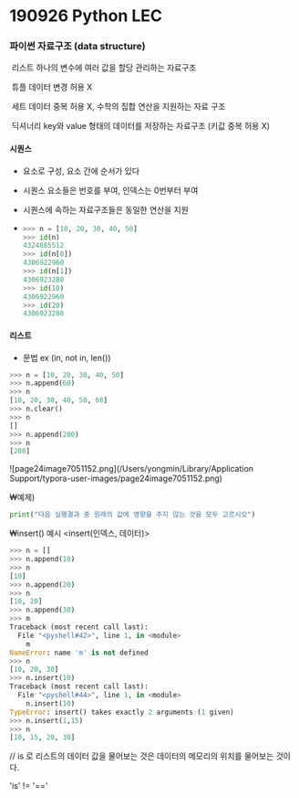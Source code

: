 # 190926 Python LEC

### 파이썬 자료구조 (data structure)

​	리스트	하나의 변수에 여러 값을  할당 관리하는 자료구조

​	튜플		데이터 변경 허용 X

​	세트		데이터 중복 허용 X, 수학의 집합 연산을 지원하는 자료 구조

​	딕셔너리 key와 value 형태의 데이터를 저장하는 자료구조 (키값 중복 허용 					X)

#### 시퀀스

* 요소로 구성, 요소 간에 순서가 있다

* 시퀀스 요소들은 번호를 부여, 인덱스는 0번부터 부여

* 시퀀스에 속하는 자료구조들은 동일한 연산을 지원

* ```python
  >>> n = [10, 20, 30, 40, 50]
  >>> id(n)
  4324685512
  >>> id(n[0])
  4306922960
  >>> id(n[1])
  4306923280
  >>> id(10)
  4306922960
  >>> id(20)
  4306923280
  ```

  

#### 리스트

* 문법 ex (in, not in, len())

```python
>>> n = [10, 20, 30, 40, 50]
>>> n.append(60)
>>> n
[10, 20, 30, 40, 50, 60]
>>> n.clear()
>>> n
[]
>>> n.append(200)
>>> n
[200]
```

![page24image7051152.png](/Users/yongmin/Library/Application Support/typora-user-images/page24image7051152.png) 

₩예제)

```python
print("다음 실행결과 중 원래의 값에 영향을 주지 않는 것을 모두 고르시오")
```

₩insert() 예시     <insert(인덱스, 데이터)>

```python
>>> n = []
>>> n.append(10)
>>> n
[10]
>>> n.append(20)
>>> n
[10, 20]
>>> n.append(30)
>>> m
Traceback (most recent call last):
  File "<pyshell#42>", line 1, in <module>
    m
NameError: name 'm' is not defined
>>> n
[10, 20, 30]
>>> n.insert(10)
Traceback (most recent call last):
  File "<pyshell#44>", line 1, in <module>
    n.insert(10)
TypeError: insert() takes exactly 2 arguments (1 given)
>>> n.insert(1,15)
>>> n
[10, 15, 20, 30]
```



//  is 로 리스트의 데이터 값을 물어보는 것은 데이터의 메모리의 위치를 물어보는 것이다.

'is' != '=='







